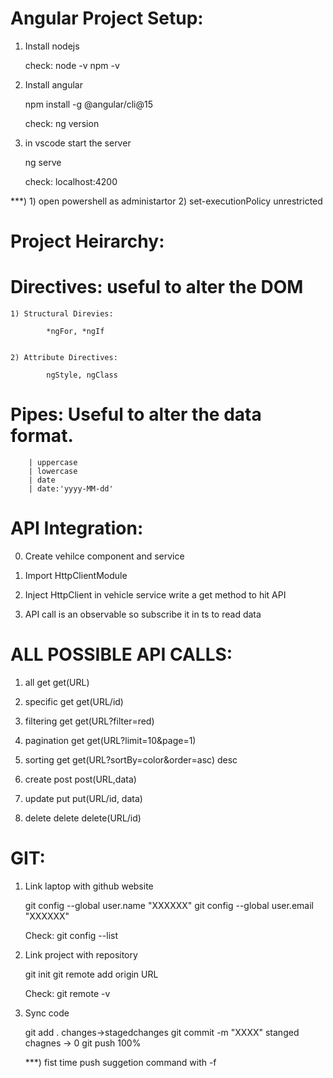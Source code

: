 Angular Project Setup:
======================

1) Install nodejs

    check: node -v
           npm -v

2) Install angular

    npm install -g @angular/cli@15

    check: ng version

3) in vscode start the server

    ng serve

    check:  localhost:4200

***) 
    1) open powershell as administartor
    2) set-executionPolicy unrestricted


Project Heirarchy:
==================


Directives: useful to alter the DOM
==========

    1) Structural Direvies:

            *ngFor, *ngIf


    2) Attribute Directives:

            ngStyle, ngClass


Pipes: Useful to alter the data format.
======

        | uppercase
        | lowercase
        | date
        | date:'yyyy-MM-dd'


API Integration:
================

0) Create vehilce component and service

1) Import HttpClientModule

2) Inject HttpClient in vehicle service
   write a get method to hit API

3) API call is an observable so
   subscribe it in ts to read data


ALL POSSIBLE API CALLS:
=======================

1) all         get           get(URL)

2) specific    get           get(URL/id)

3) filtering   get           get(URL?filter=red)

4) pagination  get           get(URL?limit=10&page=1)

5) sorting     get           get(URL?sortBy=color&order=asc)
                                                        desc

6) create      post          post(URL,data)

7) update      put           put(URL/id, data)

8) delete      delete        delete(URL/id)

GIT:
====
1) Link laptop with github website

    git config --global user.name "XXXXXX"
    git config --global user.email "XXXXXX"

    Check: git config --list

2) Link project with repository

    git init
    git remote add origin URL

    Check: git remote -v

3) Sync code

    git add .                     changes->stagedchanges
    git commit -m "XXXX"          stanged chagnes -> 0
    git push                      100%


    ***) fist time push suggetion command with -f